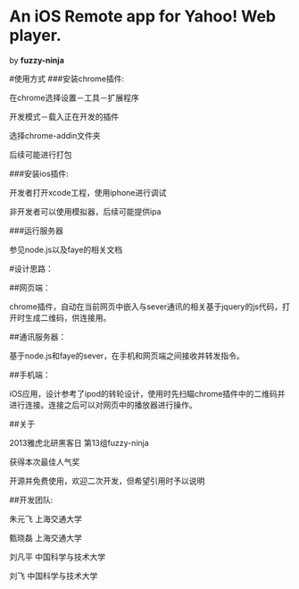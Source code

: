 An iOS Remote app for Yahoo! Web player.
===========
by __fuzzy-ninja__

#使用方式
###安装chrome插件:

在chrome选择设置－工具－扩展程序

开发模式－载入正在开发的插件

选择chrome-addin文件夹

后续可能进行打包

###安装ios插件:

开发者打开xcode工程，使用iphone进行调试

非开发者可以使用模拟器，后续可能提供ipa

###运行服务器

参见node.js以及faye的相关文档

#设计思路：

##网页端：

chrome插件，自动在当前网页中嵌入与sever通讯的相关基于jquery的js代码，打开时生成二维码，供连接用。

##通讯服务器：

基于node.js和faye的sever，在手机和网页端之间接收并转发指令。

##手机端：

iOS应用，设计参考了ipod的转轮设计，使用时先扫瞄chrome插件中的二维码并进行连接。连接之后可以对网页中的播放器进行操作。

##关于

2013雅虎北研黑客日 第13组fuzzy-ninja

获得本次最佳人气奖

开源并免费使用，欢迎二次开发，但希望引用时予以说明

##开发团队:

朱元飞 上海交通大学

甄晓磊 上海交通大学

刘凡平 中国科学与技术大学

刘飞 中国科学与技术大学 
